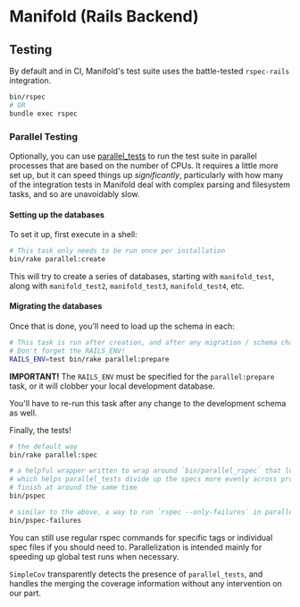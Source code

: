 # Manifold (Rails Backend)

## Testing

By default and in CI, Manifold's test suite uses the battle-tested `rspec-rails` integration.

```sh
bin/rspec
# OR
bundle exec rspec
```

### Parallel Testing

Optionally, you can use [parallel_tests](https://github.com/grosser/parallel_tests) to run the test suite in parallel processes that are based on the number of CPUs. It requires a little more set up, but it can speed things up _significantly_, particularly with how many of the integration tests in Manifold deal with complex parsing and filesystem tasks, and so are unavoidably slow.

#### Setting up the databases

To set it up, first execute in a shell:

```sh
# This task only needs to be run once per installation
bin/rake parallel:create
```

This will try to create a series of databases, starting with `manifold_test`, along with `manifold_test2`, `manifold_test3`, `manifold_test4`, etc.

#### Migrating the databases

Once that is done, you'll need to load up the schema in each:

```sh
# This task is run after creation, and after any migration / schema changes
# Don't forget the RAILS_ENV!
RAILS_ENV=test bin/rake parallel:prepare
```

**IMPORTANT!** The `RAILS_ENV` must be specified for the `parallel:prepare` task, or it will clobber your local development database.

You'll have to re-run this task after any change to the development schema as well.

Finally, the tests!

```sh
# the default way
bin/rake parallel:spec

# a helpful wrapper written to wrap around `bin/parallel_rspec` that loads up runtime logs,
# which helps parallel_tests divide up the specs more evenly across processes so they all
# finish at around the same time
bin/pspec

# similar to the above, a way to run `rspec --only-failures` in parallelized mode.
bin/pspec-failures
```

You can still use regular rspec commands for specific tags or individual spec files if you should need to. Parallelization is intended mainly for speeding up global test runs when necessary.

`SimpleCov` transparently detects the presence of `parallel_tests`, and handles the merging the coverage information without any intervention on our part.
